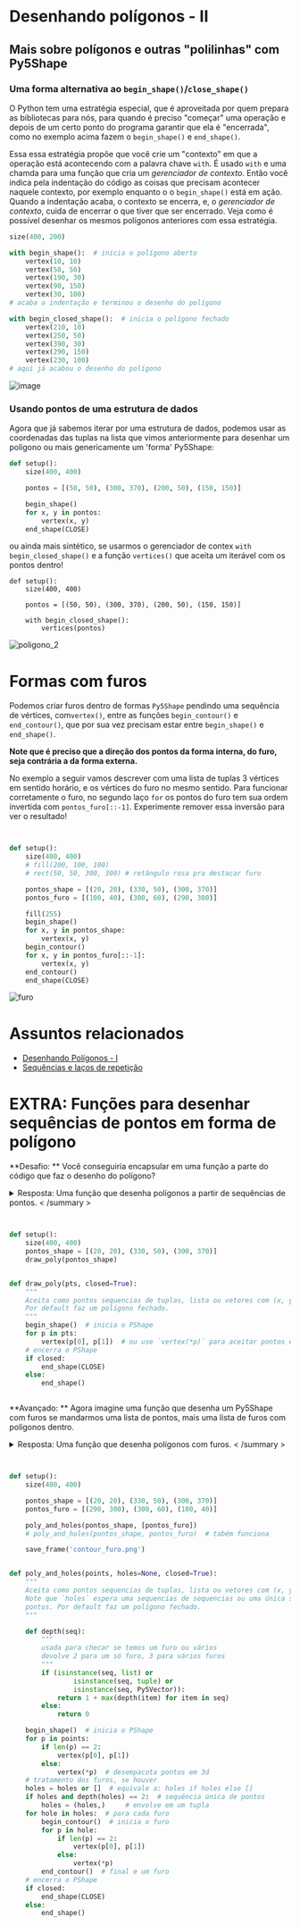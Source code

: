 # Desenhando polígonos - II

## Mais sobre polígonos e outras "polilinhas" com Py5Shape

### Uma forma alternativa ao `begin_shape()`/`close_shape()`

O Python tem uma estratégia especial, que é aproveitada por quem prepara as bibliotecas para nós, para quando é preciso "começar" uma operação e depois de um certo ponto do programa garantir que ela é "encerrada", como no exemplo acima fazem o `begin_shape()` e `end_shape()`. 

Essa essa estratégia propõe que você crie um "contexto" em que a operação está acontecendo com a palavra chave `with`. É usado `with` e uma chamda para uma função que cria um *gerenciador de contexto*. Então você indica pela indentação do código as coisas que precisam acontecer naquele contexto, por exemplo enquanto o o `begin_shape()` está em ação. Quando a indentação acaba, o contexto se encerra, e, o *gerenciador de contexto*, cuida de encerrar o que tiver que ser encerrado. Veja como é possível desenhar os mesmos polígonos anteriores com essa estratégia.

```python
size(400, 200)

with begin_shape():  # inicia o polígono aberto
    vertex(10, 10)
    vertex(50, 50)
    vertex(190, 30)
    vertex(90, 150)
    vertex(30, 100)
# acaba a indentação e terminou o desenho do polígono

with begin_closed_shape():  # inicia o polígono fechado
    vertex(210, 10)
    vertex(250, 50)
    vertex(390, 30)
    vertex(290, 150)
    vertex(230, 100)
# aqui já acabou o desenho do polígono
```

![image](https://user-images.githubusercontent.com/3694604/189493248-0bb81ba8-955a-43d8-8ba2-a077bda4c6f6.png)


### Usando pontos de uma estrutura de dados

Agora que já sabemos iterar por uma estrutura de dados, podemos usar as coordenadas das tuplas na lista que vimos anteriormente para desenhar um polígono ou mais genericamente um 'forma' Py5Shape:

```python
def setup():
    size(400, 400)

    pontos = [(50, 50), (300, 370), (200, 50), (150, 150)]

    begin_shape()
    for x, y in pontos:
        vertex(x, y)
    end_shape(CLOSE)
```

ou ainda mais sintético, se usarmos o gerenciador de contex `with begin_closed_shape()` e a função `vertices()` que aceita um iterável com os pontos dentro!

```
def setup():
    size(400, 400)

    pontos = [(50, 50), (300, 370), (200, 50), (150, 150)]

    with begin_closed_shape():
        vertices(pontos)
```


![poligono_2](assets/poligono_2.png)

# Formas com furos

Podemos criar furos dentro de formas `Py5Shape` pendindo uma sequência de vértices, com`vertex()`, entre as funções `begin_contour()` e `end_contour()`, que por sua vez precisam estar entre `begin_shape()` e `end_shape()`.

**Note que é preciso que a direção dos pontos da forma interna, do furo, seja contrária a da forma externa.**

No exemplo a seguir vamos descrever com uma lista de tuplas 3 vértices em sentido horário, e os vértices do furo no mesmo sentido. Para funcionar corretamente o furo, no segundo laço `for` os pontos do furo tem sua ordem invertida com `pontos_furo[::-1]`. Experimente remover essa inversão para ver o resultado!

```python


def setup():
    size(400, 400)
    # fill(200, 100, 100)
    # rect(50, 50, 300, 300) # retângulo rosa pra destacar furo

    pontos_shape = [(20, 20), (330, 50), (300, 370)]
    pontos_furo = [(100, 40), (300, 60), (290, 300)]

    fill(255)
    begin_shape()
    for x, y in pontos_shape:
        vertex(x, y)
    begin_contour()
    for x, y in pontos_furo[::-1]:
        vertex(x, y)
    end_contour()
    end_shape(CLOSE)


```

![furo](assets/contour_furo.png)

# Assuntos relacionados

- [Desenhando Polígonos - I](poligonos_1.md)
- [Sequências e laços de repetição](lacos_py.md)


# EXTRA: Funções para desenhar sequências de pontos em forma de polígono

**Desafio: ** Você conseguiria encapsular em uma função a parte do código que faz o desenho do polígono?

<details >
<summary > Resposta: Uma função que desenha polígonos a partir de sequências de pontos. < /summary >

```python


def setup():
    size(400, 400)
    pontos_shape = [(20, 20), (330, 50), (300, 370)]
    draw_poly(pontos_shape)


def draw_poly(pts, closed=True):
    """
    Aceita como pontos sequencias de tuplas, lista ou vetores com (x, y) ou (x, y, z).
    Por default faz um polígono fechado.
    """
    begin_shape()  # inicia o PShape
    for p in pts:
        vertex(p[0], p[1])  # ou use `vertex(*p)` para aceitar pontos em 3D
    # encerra o PShape
    if closed:
        end_shape(CLOSE)
    else:
        end_shape()


```

</details >

**Avançado: ** Agora imagine uma função que desenha um Py5Shape com furos se mandarmos uma lista de pontos, mais uma lista de furos com polígonos dentro.

<details >
<summary > Resposta: Uma função que desenha polígonos com furos. < /summary >

```python


def setup():
    size(400, 400)

    pontos_shape = [(20, 20), (330, 50), (300, 370)]
    pontos_furo = [(290, 300), (300, 60), (100, 40)]

    poly_and_holes(pontos_shape, [pontos_furo])
    # poly_and_holes(pontos_shape, pontos_furo)  # tabém funciona

    save_frame('contour_furo.png')


def poly_and_holes(points, holes=None, closed=True):
    """
    Aceita como pontos sequencias de tuplas, lista ou vetores com (x, y) ou (x, y, z).
    Note que `holes` espera uma sequencias de sequencias ou uma única sequencia de
    pontos. Por default faz um polígono fechado.
    """

    def depth(seq):
        """
        usada para checar se temos um furo ou vários
        devolve 2 para um só furo, 3 para vários furos
        """
        if (isinstance(seq, list) or
                isinstance(seq, tuple) or
                isinstance(seq, Py5Vector)):
            return 1 + max(depth(item) for item in seq)
        else:
            return 0

    begin_shape()  # inicia o PShape
    for p in points:
        if len(p) == 2:
            vertex(p[0], p[1])
        else:
            vertex(*p)  # desempacota pontos em 3d
    # tratamento dos furos, se houver
    holes = holes or []  # equivale a: holes if holes else []
    if holes and depth(holes) == 2:  # sequência única de pontos
        holes = (holes,)     # envolve em um tupla
    for hole in holes:  # para cada furo
        begin_contour()  # inicia o furo
        for p in hole:
            if len(p) == 2:
                vertex(p[0], p[1])
            else:
                vertex(*p)
        end_contour()  # final e um furo
    # encerra o PShape
    if closed:
        end_shape(CLOSE)
    else:
        end_shape()


```
</details >

